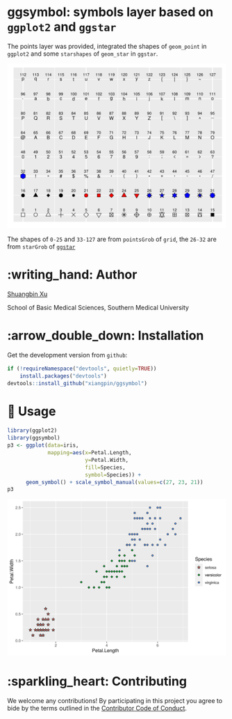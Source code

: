 <!-- README.md is generated from README.Rmd. Please edit that file -->

# ggsymbol: symbols layer based on `ggplot2` and `ggstar`

<!-- <img src="https://github.com/xiangpin/ggsymbol/blob/master/inst/extdata/ggsymbol.png" height="200" align="right" /> -->

<!-- [![CRAN_Status_Badge](https://www.r-pkg.org/badges/version/ggsymbol?color=green)](https://cran.r-project.org/package=ggsymbol) -->

<!-- r badge_devel("xiangpin/ggsymbol", "green") -->

<!-- [![](https://cranlogs.r-pkg.org/badges/grand-total/ggsymbol?color=green)](https://cran.r-project.org/package=ggsymbol) -->

<!-- [![](https://cranlogs.r-pkg.org/badges/ggsymbol?color=green)](https://cranlogs.r-pkg.org/downloads/total/last-month/ggsymbol) -->

<!-- [![](https://cranlogs.r-pkg.org/badges/last-week/ggsymbol?color=green)](https://cranlogs.r-pkg.org/downloads/total/last-week/ggsymbol) -->

The points layer was provided, integrated the shapes of `geom_point` in
`ggplot2` and some `starshapes` of `geom_star` in `ggstar`.

![](./inst/extdata/symbols.png)

The shapes of `0-25` and `33-127` are from `pointsGrob` of `grid`, the
`26-32` are from `starGrob` of
[`ggstar`](https://github.com/xiangpin/ggstar)

# :writing\_hand: Author

[Shuangbin Xu](https://github.com/xiangpin)

School of Basic Medical Sciences, Southern Medical University

# :arrow\_double\_down: Installation

<!-- Get the released version from `CRAN`: -->

<!-- install.packages("ggsymbol") -->

Get the development version from `github`:

``` r
if (!requireNamespace("devtools", quietly=TRUE))
    install.packages("devtools")
devtools::install_github("xiangpin/ggsymbol")
```

# :beginner: Usage

``` r
library(ggplot2)
library(ggsymbol)
p3 <- ggplot(data=iris,
             mapping=aes(x=Petal.Length,
                         y=Petal.Width,
                         fill=Species,
                         symbol=Species)) +
      geom_symbol() + scale_symbol_manual(values=c(27, 23, 21))
p3
```

![](./inst/extdata/fig1.png)

<!-- # :book: Vignette -->

<!-- For more details, please refer to the [online vignette](https://cran.r-project.org/web/packages/ggsymbol/vignettes/ggsymbol.html) -->

<!-- If you have installed it, you can also view the vignette on local. -->

<!-- browseVignettes("ggsymbol") -->

# :sparkling\_heart: Contributing

We welcome any contributions\! By participating in this project you
agree to bide by the terms outlined in the [Contributor Code of
Conduct](CONDUCT.md).
